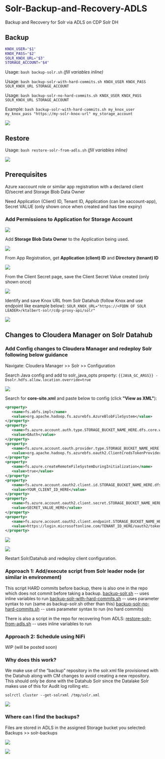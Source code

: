 # Solr-Backup-and-Recovery-ADLS
Backup and Recovery for Solr via ADLS on CDP Solr DH

## Backup

```bash
KNOX_USER="$1"
KNOX_PASS="$2"
SOLR_KNOX_URL="$3"
STORAGE_ACCOUNT="$4"
```

Usage: `bash backup-solr.sh` *(fill variables inline)*

Usage: `bash backup-solr-with-hard-commits.sh KNOX_USER KNOX_PASS SOLR_KNOX_URL STORAGE_ACCOUNT`

Usage: `bash backup-solr-no-hard-commits.sh KNOX_USER KNOX_PASS SOLR_KNOX_URL STORAGE_ACCOUNT`

Example: `bash backup-solr-with-hard-commits.sh my_knox_user my_knox_pass "https://my-solr-knox-url" my_storage_account`

![](/screenshots/usage-screenshot-backup.png)

## Restore

Usage: `bash restore-solr-from-adls.sh` *(fill variables inline)*

![](/screenshots/usage-screenshot-restore.png)

## Prerequisites

Azure xaccount role or similar app registration with a declared client ID/secret and Storage Blob Data Owner

Need Application (Client) ID, Tenant ID, Application (can be xaccount-app), Secret VALUE (only shown once when created and has time expiry)

### Add Permissions to Application for Storage Account

![](/screenshots/screenshot-1.png)

Add **Storage Blob Data Owner** to the Application being used. 

![](/screenshots/screenshot-2.png)

From App Registration, get **Application (client) ID** and **Directory (tenant) ID**

![](/screenshots/screenshot-3.png)

From the Client Secret page, save the Client Secret Value created (only shown once)

![](/screenshots/screenshot-4.png)

Identify and save Knox URL from Solr Datahub (follow Knox and use endpoint like example below):
`SOLR_KNOX_URL="https://<FQDN OF SOLR LEADER>/ktalbert-solr/cdp-proxy-api/solr"`

![](/screenshots/screenshot-knox.png)


## Changes to Cloudera Manager on Solr Datahub

### Add Config changes to Cloudera Manager and redeploy Solr following below guidance

Navigate: Cloudera Manager >> Solr >> Configuration

Search Java config and add to solr_java_opts property: `{{JAVA_GC_ARGS}} -Dsolr.hdfs.allow.location.override=true`

![](/screenshots/screenshot-5.png)

Search for **core-site.xml** and paste below to config (click **"View as XML"**):

```xml
<property>
   <name>fs.abfs.impl</name>
   <value>org.apache.hadoop.fs.azurebfs.AzureBlobFileSystem</value>
</property>
<property>
   <name>fs.azure.account.auth.type.STORAGE_BUCKET_NAME_HERE.dfs.core.windows.net</name>
   <value>OAuth</value>
</property>
<property>
   <name>fs.azure.account.oauth.provider.type.STORAGE_BUCKET_NAME_HERE.dfs.core.windows.net</name>
   <value>org.apache.hadoop.fs.azurebfs.oauth2.ClientCredsTokenProvider</value>
</property>
<property>
   <name>fs.azure.createRemoteFileSystemDuringInitialization</name>
   <value>true</value>
</property>
<property>
   <name>fs.azure.account.oauth2.client.id.STORAGE_BUCKET_NAME_HERE.dfs.core.windows.net</name>
   <value>YOUR_CLIENT_ID_HERE</value>
</property>
<property>
   <name>fs.azure.account.oauth2.client.secret.STORAGE_BUCKET_NAME_HERE.dfs.core.windows.net</name>
   <value>SECRET_VALUE_HERE</value>
</property>
<property>
   <name>fs.azure.account.oauth2.client.endpoint.STORAGE_BUCKET_NAME_HERE.dfs.core.windows.net</name>
   <value>https://login.microsoftonline.com/TENANT_ID_HERE/oauth2/token</value>
</property>
```

![](/screenshots/screenshot-6.png)

![](/screenshots/screenshot-7.png)

Restart Solr/Datahub and redeploy client configuration.

### Approach 1: Add/execute script from Solr leader node (or similar in environment)
This script HARD commits before backup, there is also one in the repo which does not commit before taking a backup.
[backup-solr.sh](backup-solr.sh) -- uses inline variables to run
[backup-solr-with-hard-commits.sh](backup-solr-with-hard-commits.sh) -- uses parameter syntax to run (same as backup-solr.sh other than this)
[backup-solr-no-hard-commits.sh](backup-solr-no-hard-commits.sh) -- uses parameter syntax to run (no hard commits)

There is also a script in the repo for recovering from ADLS:
[restore-solr-from-adls.sh](restore-solr-from-adls.sh)  --  uses inline variables to run


### Approach 2: Schedule using NiFi
WIP (will be posted soon)


### Why does this work?
We make use of the “backup” repository in the solr.xml file provisioned with the Datahub along with CM changes to avoid creating a new repository. This should only be done with the Datahub Solr since the Datalake Solr makes use of this for Audit log rolling etc.

`solrctl cluster --get-solrxml /tmp/solr.xml`

![](/screenshots/screenshot-cdp-datahub-solr-xml.png)

### Where can I find the backups?
Files are stored in ADLS in the assigned Storage bucket you selected: Backups >> solr-backups

![](/screenshots/screenshot-8.png)

![](/screenshots/screenshot-9.png)